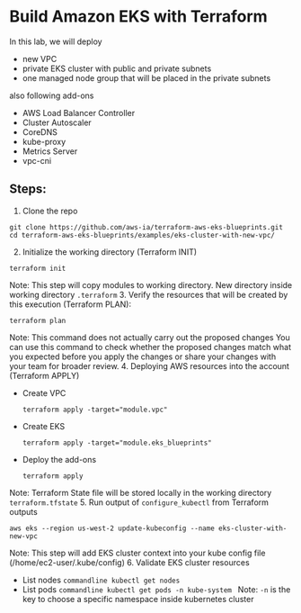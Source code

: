 # Build Amazon EKS with Terraform
In this lab, we will deploy 
- new VPC
- private EKS cluster with public and private subnets
- one managed node group that will be placed in the private subnets

also following add-ons
- AWS Load Balancer Controller
- Cluster Autoscaler
- CoreDNS
- kube-proxy
- Metrics Server
- vpc-cni

## Steps:
1. Clone the repo
```commandline
git clone https://github.com/aws-ia/terraform-aws-eks-blueprints.git
cd terraform-aws-eks-blueprints/examples/eks-cluster-with-new-vpc/
```
2. Initialize the working directory (Terraform INIT)
```commandline
terraform init
```
Note: This step will copy modules to working directory. New directory inside working directory `.terraform`
3. Verify the resources that will be created by this execution (Terraform PLAN):
```commandline
terraform plan
```
Note: This command does not actually carry out the proposed changes You can use this command to check whether the proposed changes match what you expected before you apply the changes or share your changes with your team for broader review.
4. Deploying AWS resources into the account (Terraform APPLY)
   - Create VPC 
     ```commandline
     terraform apply -target="module.vpc"
     ```
   - Create EKS
     ```commandline
     terraform apply -target="module.eks_blueprints"
     ```
   - Deploy the add-ons
     ```commandline
     terraform apply
     ```
Note: Terraform State file will be stored locally in the working directory `terraform.tfstate`
5. Run output of `configure_kubectl` from Terraform outputs
   ```commandline
   aws eks --region us-west-2 update-kubeconfig --name eks-cluster-with-new-vpc
   ```
Note: This step will add EKS cluster context into your kube config file (/home/ec2-user/.kube/config)
6. Validate EKS cluster resources
   - List nodes
    ```commandline
    kubectl get nodes
    ``` 
   - List pods
    ````commandline
    kubectl get pods -n kube-system
    ````
Note: `-n` is the key to choose a specific namespace inside kubernetes cluster
